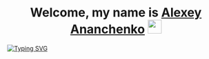 <h1 align="center">Welcome, my name is <a href="https://daniilshat.ru/" target="_blank">Alexey Ananchenko</a> 
<img src="https://github.com/blackcater/blackcater/raw/main/images/Hi.gif" height="32"/></h1>
<a href="https://git.io/typing-svg"><img src="https://readme-typing-svg.herokuapp.com?font=Roboto&weight=200&size=18&duration=3500&pause=1000&color=000000&center=true&vCenter=true&repeat=false&width=800&lines=A+Python+developer+and+just+a+good+guy" alt="Typing SVG" /></a>